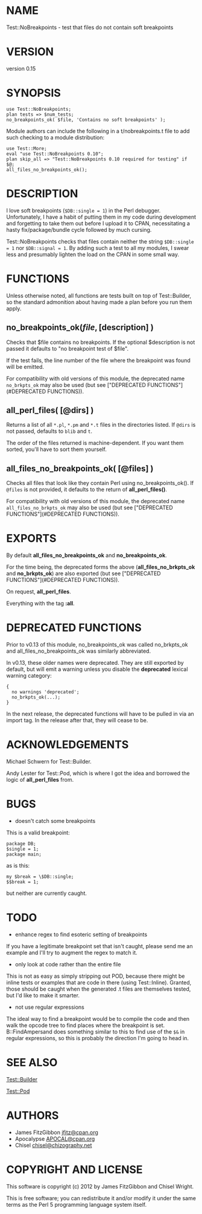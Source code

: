 # NAME

Test::NoBreakpoints - test that files do not contain soft breakpoints

# VERSION

version 0.15

# SYNOPSIS

    use Test::NoBreakpoints;
    plan tests => $num_tests;
    no_breakpoints_ok( $file, 'Contains no soft breakpoints' );

Module authors can include the following in a t/nobreakpoints.t file to add
such checking to a module distribution:

    use Test::More;
    eval "use Test::NoBreakpoints 0.10";
    plan skip_all => "Test::NoBreakpoints 0.10 required for testing" if $@;
    all_files_no_breakpoints_ok();

# DESCRIPTION

I love soft breakpoints (`$DB::single = 1`) in the Perl debugger. 
Unfortunately, I have a habit of putting them in my code during development
and forgetting to take them out before I upload it to CPAN, necessitating a
hasty fix/package/bundle cycle followed by much cursing.

Test::NoBreakpoints checks that files contain neither the string
`$DB::single = 1` nor `$DB::signal = 1`.  By adding such a test to all my
modules, I swear less and presumably lighten the load on the CPAN in some
small way.

# FUNCTIONS

Unless otherwise noted, all functions are tests built on top of
Test::Builder, so the standard admonition about having made a plan before
you run them apply.

## no_breakpoints_ok($file, [$description] )

Checks that $file contains no breakpoints.  If the optional $description is
not passed it defaults to "no breakpoint test of $file".

If the test fails, the line number of the file where the breakpoint was
found will be emitted.

For compatibility with old versions of this module, the deprecated name
`no_brkpts_ok` may also be used (but see ["DEPRECATED FUNCTIONS"](#DEPRECATED FUNCTIONS)).

## all_perl_files( [@dirs] )

Returns a list of all `*.pl`, `*.pm` and `*.t` files in the directories
listed.  If `@dirs` is not passed, defaults to `blib` and `t`.

The order of the files returned is machine-dependent.  If you want them
sorted, you'll have to sort them yourself.

## all_files_no_breakpoints_ok( [@files] )

Checks all files that look like they contain Perl using no_breakpoints_ok(). If
`@files` is not provided, it defaults to the return of __all_perl_files()__.

For compatibility with old versions of this module, the deprecated name
`all_files_no_brkpts_ok` may also be used (but see ["DEPRECATED FUNCTIONS"](#DEPRECATED FUNCTIONS)).

# EXPORTS

By default __all_files_no_breakpoints_ok__ and __no_breakpoints_ok__.

For the time being, the deprecated forms the above
(__all_files_no_brkpts_ok__ and __no_brkpts_ok__) are also exported (but see
["DEPRECATED FUNCTIONS"](#DEPRECATED FUNCTIONS)).

On request, __all_perl_files__.

Everything with the tag __:all__.

# DEPRECATED FUNCTIONS

Prior to v0.13 of this module, no_breakpoints_ok was called no_brkpts_ok and
all_files_no_breakpoints_ok was similarly abbreviated.

In v0.13, these older names were deprecated.  They are still exported by
default, but will emit a warning unless you disable the __deprecated__
lexical warning category:

    {
      no warnings 'deprecated';
      no_brkpts_ok(...);
    }

In the next release, the deprecated functions will have to be pulled in via
an import tag.  In the release after that, they will cease to be.

# ACKNOWLEDGEMENTS

Michael Schwern for Test::Builder.

Andy Lester for Test::Pod, which is where I got the idea and borrowed the
logic of __all_perl_files__ from.

# BUGS

- doesn't catch some breakpoints

This is a valid breakpoint:

    package DB;
    $single = 1;
    package main;

as is this:

    my $break = \$DB::single;
    $$break = 1;

but neither are currently caught.

# TODO

- enhance regex to find esoteric setting of breakpoints

If you have a legitimate breakpoint set that isn't caught, please send me an
example and I'll try to augment the regex to match it.

- only look at code rather than the entire file

This is not as easy as simply stripping out POD, because there might be
inline tests or examples that are code in there (using Test::Inline).
Granted, those should be caught when the generated .t files are themselves
tested, but I'd like to make it smarter.

- not use regular expressions

The ideal way to find a breakpoint would be to compile the code and then
walk the opcode tree to find places where the breakpoint is set. 
B::FindAmpersand does something similar to this to find use of the `$&` in
regular expressions, so this is probably the direction I'm going to head in.

# SEE ALSO

[Test::Builder](http://search.cpan.org/perldoc?Test::Builder)

[Test::Pod](http://search.cpan.org/perldoc?Test::Pod)

# AUTHORS

- James FitzGibbon <jfitz@cpan.org>
- Apocalypse <APOCAL@cpan.org>
- Chisel <chisel@chizography.net>

# COPYRIGHT AND LICENSE

This software is copyright (c) 2012 by James FitzGibbon and Chisel Wright.

This is free software; you can redistribute it and/or modify it under
the same terms as the Perl 5 programming language system itself.